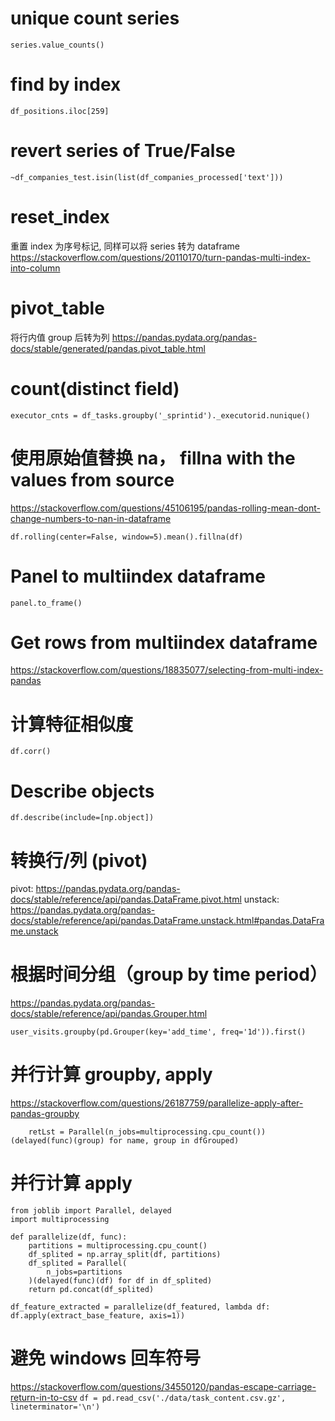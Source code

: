 # unique count series

`series.value_counts()`

# find by index

`df_positions.iloc[259]`

# revert series of True/False

`~df_companies_test.isin(list(df_companies_processed['text']))`

# reset_index

重置 index 为序号标记,
同样可以将 series 转为 dataframe
https://stackoverflow.com/questions/20110170/turn-pandas-multi-index-into-column

# pivot_table

将行内值 group 后转为列
https://pandas.pydata.org/pandas-docs/stable/generated/pandas.pivot_table.html

# count(distinct field)

`executor_cnts = df_tasks.groupby('_sprintid')._executorid.nunique()`

# 使用原始值替换 na， fillna with the values from source

https://stackoverflow.com/questions/45106195/pandas-rolling-mean-dont-change-numbers-to-nan-in-dataframe

```
df.rolling(center=False, window=5).mean().fillna(df)
```

# Panel to multiindex dataframe

`panel.to_frame()`

# Get rows from multiindex dataframe

https://stackoverflow.com/questions/18835077/selecting-from-multi-index-pandas

# 计算特征相似度

`df.corr()`

# Describe objects

`df.describe(include=[np.object])`

# 转换行/列 (pivot)

pivot: https://pandas.pydata.org/pandas-docs/stable/reference/api/pandas.DataFrame.pivot.html
unstack: https://pandas.pydata.org/pandas-docs/stable/reference/api/pandas.DataFrame.unstack.html#pandas.DataFrame.unstack

# 根据时间分组（group by time period）

https://pandas.pydata.org/pandas-docs/stable/reference/api/pandas.Grouper.html

`user_visits.groupby(pd.Grouper(key='add_time', freq='1d')).first()`

# 并行计算 groupby, apply

https://stackoverflow.com/questions/26187759/parallelize-apply-after-pandas-groupby

```
    retLst = Parallel(n_jobs=multiprocessing.cpu_count())(delayed(func)(group) for name, group in dfGrouped)
```

# 并行计算 apply

```
from joblib import Parallel, delayed
import multiprocessing

def parallelize(df, func):
    partitions = multiprocessing.cpu_count()
    df_splited = np.array_split(df, partitions)
    df_splited = Parallel(
        n_jobs=partitions
    )(delayed(func)(df) for df in df_splited)
    return pd.concat(df_splited)

df_feature_extracted = parallelize(df_featured, lambda df: df.apply(extract_base_feature, axis=1))
```

# 避免 windows 回车符号

https://stackoverflow.com/questions/34550120/pandas-escape-carriage-return-in-to-csv
`df = pd.read_csv('./data/task_content.csv.gz', lineterminator='\n')`
